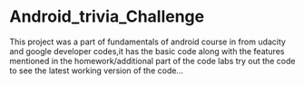 # Android_trivia_Challenge
This project was a part of fundamentals of android course in from udacity and google developer codes,it has the basic code along with the features mentioned in the homework/additional 
part of the code labs try out the code to see the latest working version of the code...
